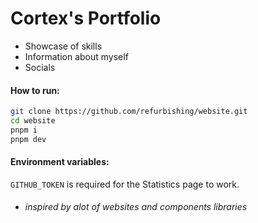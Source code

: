 # Cortex's Portfolio
* Showcase of skills
* Information about myself
* Socials

#### How to run:

```bash
git clone https://github.com/refurbishing/website.git
cd website
pnpm i
pnpm dev
```

#### Environment variables:
`GITHUB_TOKEN` is required for the Statistics page to work.

* <h6>inspired by alot of websites and components libraries</h6>
